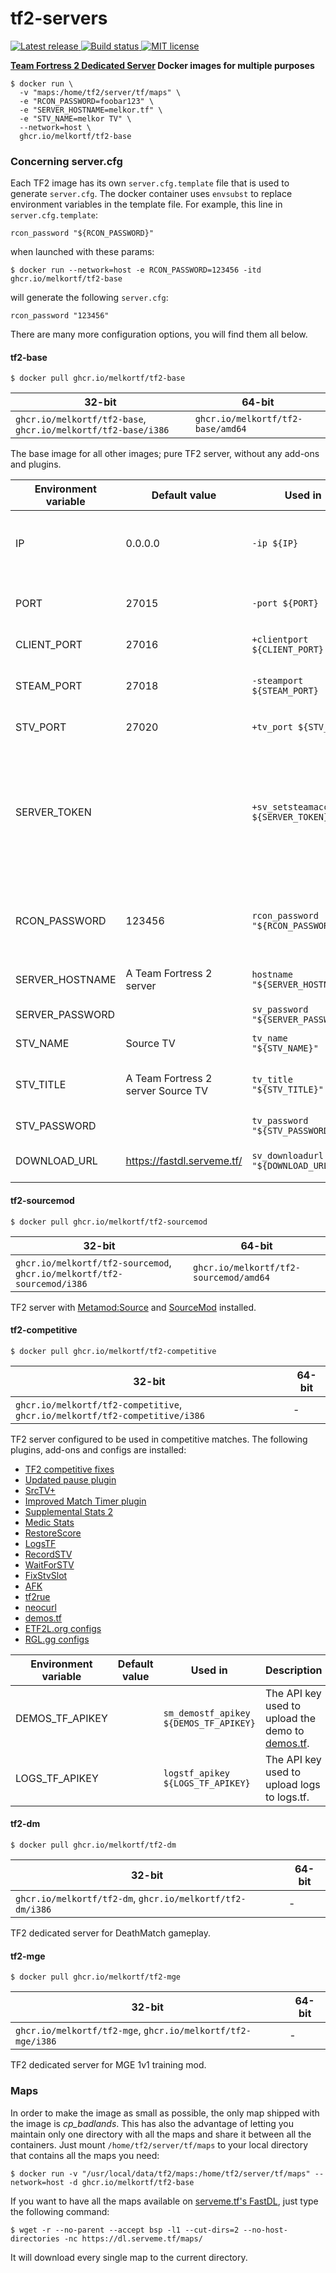 # tf2-servers

<p>
  <a href="https://github.com/melkortf/tf2-servers/releases">
    <img alt="Latest release" src="https://img.shields.io/github/v/release/melkortf/tf2-servers">
  </a>
  <a href="https://github.com/melkortf/tf2-servers/actions/workflows/build.yml">
    <img src="https://img.shields.io/github/actions/workflow/status/melkortf/tf2-servers/build.yml" alt="Build status">
  </a>
  <a href="https://opensource.org/licenses/MIT">
    <img src="https://img.shields.io/badge/license-MIT-d4c0bf.svg" alt="MIT license">
  </a>
</p>

**[Team Fortress 2 Dedicated Server](https://wiki.teamfortress.com/wiki/Linux_dedicated_server) Docker images for multiple purposes**

```
$ docker run \
  -v "maps:/home/tf2/server/tf/maps" \
  -e "RCON_PASSWORD=foobar123" \
  -e "SERVER_HOSTNAME=melkor.tf" \
  -e "STV_NAME=melkor TV" \
  --network=host \
  ghcr.io/melkortf/tf2-base
```

### Concerning server.cfg

Each TF2 image has its own `server.cfg.template` file that is used to generate `server.cfg`. The docker container
uses `envsubst` to replace environment variables in the template file.
For example, this line in `server.cfg.template`:

```
rcon_password "${RCON_PASSWORD}"
```

when launched with these params:

```
$ docker run --network=host -e RCON_PASSWORD=123456 -itd ghcr.io/melkortf/tf2-base
```

will generate the following `server.cfg`:

```
rcon_password "123456"
```

There are many more configuration options, you will find them all below.

#### tf2-base

```
$ docker pull ghcr.io/melkortf/tf2-base
```

| 32-bit                                                        | 64-bit                            |
| ------------------------------------------------------------- | --------------------------------- |
| `ghcr.io/melkortf/tf2-base`, `ghcr.io/melkortf/tf2-base/i386` | `ghcr.io/melkortf/tf2-base/amd64` |

The base image for all other images; pure TF2 server, without any add-ons and plugins.

| Environment variable | Default value                      | Used in                               | Description                                                                             |
| -------------------- | ---------------------------------- | ------------------------------------- | --------------------------------------------------------------------------------------- |
| IP                   | 0.0.0.0                            | `-ip ${IP}`                           | Specifies the address to use for the bind(2) syscall.                                   |
| PORT                 | 27015                              | `-port ${PORT}`                       | The port which the server will run on.                                                  |
| CLIENT_PORT          | 27016                              | `+clientport ${CLIENT_PORT}`          | The client port.                                                                        |
| STEAM_PORT           | 27018                              | `-steamport ${STEAM_PORT}`            | Master server updater port.                                                             |
| STV_PORT             | 27020                              | `+tv_port ${STV_PORT}`                | SourceTV port.                                                                          |
| SERVER_TOKEN         |                                    | `+sv_setsteamaccount ${SERVER_TOKEN}` | Game server account token to use for logging in to a persistent game server account.    |
| RCON_PASSWORD        | 123456                             | `rcon_password "${RCON_PASSWORD}"`    | The RCON password (change this in your `docker run` invocation).                        |
| SERVER_HOSTNAME      | A Team Fortress 2 server           | `hostname "${SERVER_HOSTNAME}"`       | The game server hostname.                                                               |
| SERVER_PASSWORD      |                                    | `sv_password "${SERVER_PASSWORD}"`    | The server password.                                                                    |
| STV_NAME             | Source TV                          | `tv_name "${STV_NAME}"`               | SourceTV host name.                                                                     |
| STV_TITLE            | A Team Fortress 2 server Source TV | `tv_title "${STV_TITLE}"`             | Title for the SourceTV spectator UI.                                                    |
| STV_PASSWORD         |                                    | `tv_password "${STV_PASSWORD}"`       | SourceTV password.                                                                      |
| DOWNLOAD_URL         | https://fastdl.serveme.tf/         | `sv_downloadurl "${DOWNLOAD_URL}"`    | Download URL for the [FastDL](https://developer.valvesoftware.com/wiki/Sv_downloadurl). |

#### tf2-sourcemod

```
$ docker pull ghcr.io/melkortf/tf2-sourcemod
```

| 32-bit                                                                  | 64-bit                                 |
| ----------------------------------------------------------------------- | -------------------------------------- |
| `ghcr.io/melkortf/tf2-sourcemod`, `ghcr.io/melkortf/tf2-sourcemod/i386` | `ghcr.io/melkortf/tf2-sourcemod/amd64` |

TF2 server with [Metamod:Source](https://www.sourcemm.net/) and [SourceMod](https://www.sourcemod.net/) installed.

#### tf2-competitive

```
$ docker pull ghcr.io/melkortf/tf2-competitive
```

| 32-bit                                                                      | 64-bit |
| --------------------------------------------------------------------------- | ------ |
| `ghcr.io/melkortf/tf2-competitive`, `ghcr.io/melkortf/tf2-competitive/i386` | -      |

TF2 server configured to be used in competitive matches. The following plugins, add-ons and configs are installed:

- [TF2 competitive fixes](https://github.com/ldesgoui/tf2-comp-fixes)
- [Updated pause plugin](https://github.com/l-Aad-l/updated-pause-plugin)
- [SrcTV+](https://github.com/dalegaard/srctvplus)
- [Improved Match Timer plugin](https://github.com/dewbsku/Improved-Match-Timer)
- [Supplemental Stats 2](https://github.com/F2/F2s-sourcemod-plugins#supplemental-stats-2-)
- [Medic Stats](https://github.com/F2/F2s-sourcemod-plugins#medic-stats-)
- [RestoreScore](https://github.com/F2/F2s-sourcemod-plugins#restorescore-)
- [LogsTF](https://github.com/F2/F2s-sourcemod-plugins#logstf-)
- [RecordSTV](https://github.com/F2/F2s-sourcemod-plugins#recordstv-)
- [WaitForSTV](https://github.com/F2/F2s-sourcemod-plugins#waitforstv-)
- [FixStvSlot](https://github.com/F2/F2s-sourcemod-plugins#fixstvslot-)
- [AFK](https://github.com/F2/F2s-sourcemod-plugins#afk-)
- [tf2rue](https://github.com/sapphonie/tf2rue)
- [neocurl](https://github.com/sapphonie/SM-neocurl-ext)
- [demos.tf](https://github.com/demostf/plugin)
- [ETF2L.org configs](https://github.com/ETF2L/gameserver-configs)
- [RGL.gg configs](https://github.com/RGLgg/server-resources-updater/tree/master/cfg)

| Environment variable | Default value | Used in                                | Description                                                           |
| -------------------- | ------------- | -------------------------------------- | --------------------------------------------------------------------- |
| DEMOS_TF_APIKEY      |               | `sm_demostf_apikey ${DEMOS_TF_APIKEY}` | The API key used to upload the demo to [demos.tf](https://demos.tf/). |
| LOGS_TF_APIKEY       |               | `logstf_apikey ${LOGS_TF_APIKEY}`      | The API key used to upload logs to logs.tf.                           |

#### tf2-dm

```
$ docker pull ghcr.io/melkortf/tf2-dm
```

| 32-bit                                                    | 64-bit |
| --------------------------------------------------------- | ------ |
| `ghcr.io/melkortf/tf2-dm`, `ghcr.io/melkortf/tf2-dm/i386` | -      |

TF2 dedicated server for DeathMatch gameplay.

#### tf2-mge

```
$ docker pull ghcr.io/melkortf/tf2-mge
```

| 32-bit                                                      | 64-bit |
| ----------------------------------------------------------- | ------ |
| `ghcr.io/melkortf/tf2-mge`, `ghcr.io/melkortf/tf2-mge/i386` | -      |

TF2 dedicated server for MGE 1v1 training mod.

### Maps

In order to make the image as small as possible, the only map shipped with the image is _cp_badlands_. This has also the advantage of letting you maintain only one directory
with all the maps and share it between all the containers. Just mount `/home/tf2/server/tf/maps` to your local directory that contains all the maps you need:

```
$ docker run -v "/usr/local/data/tf2/maps:/home/tf2/server/tf/maps" --network=host -d ghcr.io/melkortf/tf2-base
```

If you want to have all the maps available on [serveme.tf's FastDL](https://dl.serveme.tf/maps/), just type the following command:

```
$ wget -r --no-parent --accept bsp -l1 --cut-dirs=2 --no-host-directories -nc https://dl.serveme.tf/maps/
```

It will download every single map to the current directory.
